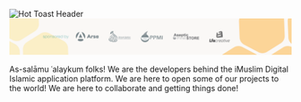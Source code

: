 ![Hot Toast Header](/assets/Thumbnail-01.png)
![Hot Toast Header](/assets/Thumbnail-02.png)

As-salāmu ʿalaykum folks! We are the developers behind the iMuslim Digital Islamic application platform. We are here to open some of our projects to the world! We are here to collaborate and getting things done!
